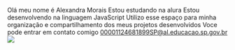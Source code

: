 Olá meu nome é Alexandra Morais 
Estou estudando na alura
Estou desenvolvendo na linguagem JavaScript
Utilizo esse espaço para minha organização e compartilhamento dos meus projetos desenvolvidos 
Voce pode entrar em contato comigo 00001124681899SP@al.educacao.sp.gov.br
![](link)
